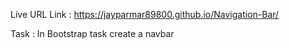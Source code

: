 Live URL Link : https://jayparmar89800.github.io/Navigation-Bar/

Task : In Bootstrap task create a navbar
